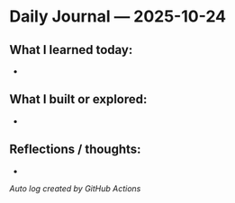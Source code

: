 # Daily Journal — 2025-10-24

## What I learned today:
- 

## What I built or explored:
- 

## Reflections / thoughts:
- 

_Auto log created by GitHub Actions_
